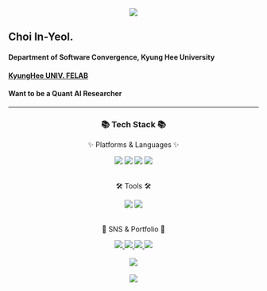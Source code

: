 <div align=center>
<img src="https://capsule-render.vercel.app/api?type=transparent&fontColor=703ee5&text=InYeol%20Choi&height=150&fontSize=60&desc=KyungHee%20UNIV.&descAlignY=75&descAlign=60"/>
</div>

<h2>Choi In-Yeol.</h2>
<h4> Department of Software Convergence, Kyung Hee University </h4>
<a href=https://sites.google.com/khu.ac.kr/felab> <h4> KyungHee UNIV. FELAB</a> </h4>
<h4> Want to be a Quant AI Researcher </h4>

---
<div align=center>
	<h3>📚 Tech Stack 📚</h3>
    <p>✨ Platforms & Languages ✨</p>
</div>

<div align="center">
<img src="https://img.shields.io/badge/Python-3776AB?style=flat-square&logo=Python&logoColor=white"/>
<img src="https://img.shields.io/badge/Pytorch-EE4C2C?style=flat-square&logo=Pytorch&logoColor=white"/>
<img src="https://img.shields.io/badge/TensorFlow-FF6F00?style=flat-square&logo=TensorFlow&logoColor=white"/>
<img src="https://img.shields.io/badge/Jupyter-F37626?style=flat-square&logo=TensorFlow&logoColor=white"/>
</div>
<br>
<div align=center>
	<p>🛠 Tools 🛠</p>

<img src="https://img.shields.io/badge/Visual%20Studio%20Code-007ACC?style=flat&logo=VisualStudioCode&logoColor=white" />

<img src="https://img.shields.io/badge/GitHub-181717?style=flat&logo=GitHub&logoColor=white" />

</div>
<div align=center>
<br>

<div align=center>
<p>🎨 SNS & Portfolio 🎨</p>
</div>

<div align=center>
	<a href="https://blog.naver.com/chldlsel">
		<img src="https://img.shields.io/badge/Portfolio(미완)-FF3633?style=flat&logo=Micro.blog&logoColor=white" />
	</a>
	<a href="https://blog.naver.com/chldlsel">
		<img src="https://img.shields.io/badge/Blog-FF9800?style=flat&logo=Blogger&logoColor=white" />
	</a>
	<a href="mailto:chldlsel@khu.ac.kr">
		<img src="https://img.shields.io/badge/Mail-30B980?style=flat&logo=Gmail&logoColor=white" />
	</a>
	<a href="">
		<img src="https://img.shields.io/badge/Notion-000000?style=flat&logo=Notion&logoColor=white" />
	</a>
	<br>
</div>


<div align=center>
	<br>
<img src="https://github-readme-stats.vercel.app/api/top-langs/?username=ChoiInYeol&layout=compact&langs_count=2">

<br>
<br>

<img src="https://github-readme-stats.vercel.app/api?username=ChoiInYeol&show_icons=true">

</div>
